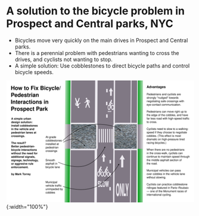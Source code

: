 
# A solution to the bicycle problem in Prospect and Central parks, NYC
* Bicycles move very quickly on the main drives in Prospect and Central parks.
* There is a perennial problem with pedestrians wanting to cross the drives, and cyclists not wanting to stop.
* A simple solution: Use cobblestones to direct bicycle paths and control bicycle speeds.

![Prospect Park Proposal](./prospect-park-bike-solution.png){:width="100%"}



